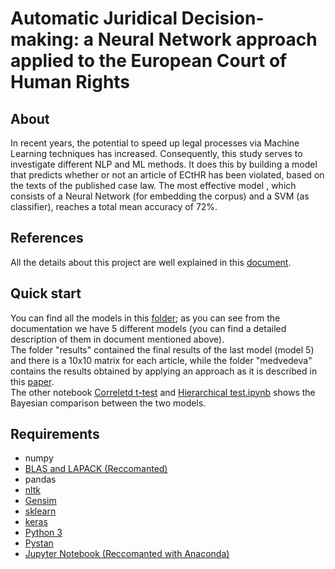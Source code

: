 # Automatic Juridical Decision-making: a Neural Network approach applied to the European Court of Human Rights

## About

In recent years, the potential to speed up legal processes via Machine Learning techniques has increased. Consequently, this study serves to investigate different NLP and ML methods. It does this by building a model that predicts whether or not an article of ECtHR has been violated, based on the texts of the  published case law. The most effective model , which consists of a Neural Network (for embedding the corpus) and a SVM (as classifier), reaches a total mean accuracy of 72%. 

## References

All the details about this project are well explained in this [document](/thesis.pdf). 

## Quick start

You can find all the models in this [folder](automatic_juridical_decision_making/models/); as you can see from the documentation we have 5 different models (you can find a detailed description of them in document mentioned above).  
The folder "results" contained the final results of the last model (model 5) and there is a 10x10 matrix for each article, while the folder "medvedeva" contains the results obtained by applying an approach as it is described in this [paper](http://martijnwieling.nl/files/Medvedeva-submitted.pdf).  
The other notebook [Correletd t-test](https://github.com/daminienrico/automatic_juridical_decision_making/blob/master/Correlated%20t-test%20for%20comparing%20classifiers%20performance%20on%20the%20same%20dataset.ipynb) and [Hierarchical test.ipynb](https://github.com/daminienrico/automatic_juridical_decision_making/blob/master/Hierarchical%20test.ipynb) shows the Bayesian comparison between the two models.
 
## Requirements 

* numpy
* [BLAS and LAPACK (Reccomanted)](http://www.netlib.org/blas/)
* pandas
* [nltk](https://www.nltk.org/)
* [Gensim](https://radimrehurek.com/gensim/models/doc2vec.html)
* [sklearn](http://scikit-learn.org/stable/)
* [keras](https://keras.io/)
* [Python 3](https://www.python.org/download/releases/3.0/)
* [Pystan](https://pystan.readthedocs.io/en/latest/)
* [Jupyter Notebook (Reccomanted with Anaconda)](http://jupyter.org/)
